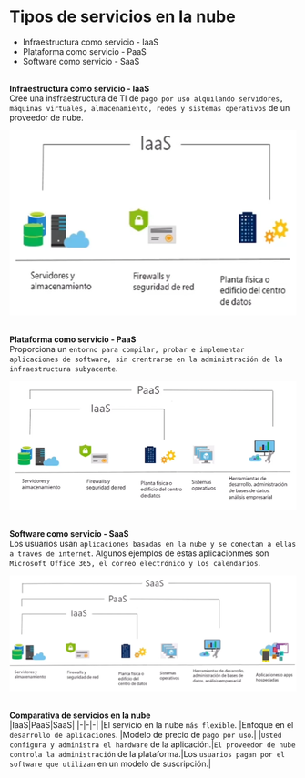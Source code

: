 Tipos de servicios en la nube
==  
- Infraestructura como servicio - IaaS
- Plataforma como servicio - PaaS
- Software como servicio - SaaS

\
**Infraestructura como servicio - IaaS**  
Cree una insfraestructura de TI de ``pago por uso alquilando servidores, máquinas virtuales, almacenamiento, redes y sistemas operativos`` de un proveedor de nube.  

![](./images/4.png)  

\
**Plataforma como servicio - PaaS**  
Proporciona un ``entorno para compilar, probar e implementar aplicaciones de software, sin crentrarse en la administración de la infraestructura subyacente``.  

![](./images/5.png)  

\
**Software como servicio - SaaS**  
Los usuarios usan ``aplicaciones basadas en la nube y se conectan a ellas a través de internet``. Algunos ejemplos de estas aplicacionmes son ``Microsoft Office 365, el correo electrónico y los calendarios``.  

![](./images/6.png)  

\
**Comparativa de servicios en la nube**  
|IaaS|PaaS|SaaS|
|-|-|-|
|El servicio en la nube ``más flexible``. |Enfoque en el ``desarrollo de aplicaciones``. |Modelo de precio de ``pago por uso``.| 
|``Usted configura y administra el hardware`` de la aplicación.|``El proveedor de nube controla la administración`` de la plataforma.|Los ``usuarios pagan por el software que utilizan`` en un modelo de suscripción.|
